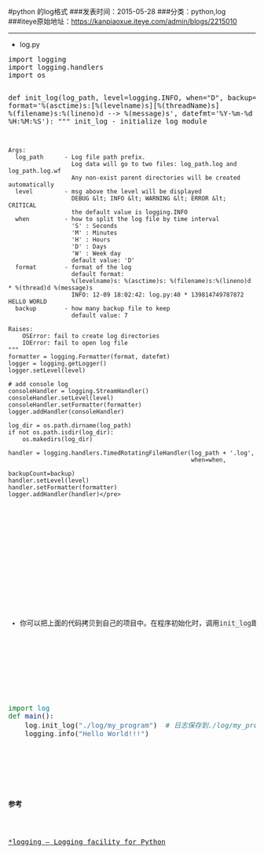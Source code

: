 #python 的log格式
###发表时间：2015-05-28
###分类：python,log
###iteye原始地址：<a href="https://kanpiaoxue.iteye.com/admin/blogs/2215010" target="_blank">https://kanpiaoxue.iteye.com/admin/blogs/2215010</a>

---

<div class="iteye-blog-content-contain" style="font-size: 14px;"> 
 <ul class="simple"> 
  <li>log.py</li> 
 </ul> 
 <pre name="code" class="python">import logging
import logging.handlers
import os

def init_log(log_path, level=logging.INFO, when="D", backup=7,
             format='%(asctime)s:[%(levelname)s][%(threadName)s] %(filename)s:%(lineno)d --&gt; %(message)s',
             datefmt='%Y-%m-%d %H:%M:%S'):
    """
    init_log - initialize log module

    Args:
      log_path      - Log file path prefix.
                      Log data will go to two files: log_path.log and log_path.log.wf
                      Any non-exist parent directories will be created automatically
      level         - msg above the level will be displayed
                      DEBUG &lt; INFO &lt; WARNING &lt; ERROR &lt; CRITICAL
                      the default value is logging.INFO
      when          - how to split the log file by time interval
                      'S' : Seconds
                      'M' : Minutes
                      'H' : Hours
                      'D' : Days
                      'W' : Week day
                      default value: 'D'
      format        - format of the log
                      default format:
                      %(levelname)s: %(asctime)s: %(filename)s:%(lineno)d * %(thread)d %(message)s
                      INFO: 12-09 18:02:42: log.py:40 * 139814749787872 HELLO WORLD
      backup        - how many backup file to keep
                      default value: 7

    Raises:
        OSError: fail to create log directories
        IOError: fail to open log file
    """
    formatter = logging.Formatter(format, datefmt)
    logger = logging.getLogger()
    logger.setLevel(level)

    # add console log
    consoleHandler = logging.StreamHandler()
    consoleHandler.setLevel(level)
    consoleHandler.setFormatter(formatter)
    logger.addHandler(consoleHandler)
        
    log_dir = os.path.dirname(log_path)
    if not os.path.isdir(log_dir):
        os.makedirs(log_dir)

    handler = logging.handlers.TimedRotatingFileHandler(log_path + '.log',
                                                        when=when,
                                                        backupCount=backup)
    handler.setLevel(level)
    handler.setFormatter(formatter)
    logger.addHandler(handler)</pre> 
 <p>&nbsp;</p> 
 <p>&nbsp;</p> 
 <ul class="simple"> 
  <li>你可以把上面的代码拷贝到自己的项目中。在程序初始化时，调用<tt class="docutils literal" style="font-family: Consolas, 'Deja Vu Sans Mono', 'Bitstream Vera Sans Mono', monospace; font-size: 0.95em; letter-spacing: 0.01em; border-bottom-width: 1px; border-bottom-style: solid; border-bottom-color: #dddddd; color: #333333; background-color: #f2f2f2;"><span class="pre">init_log</span></tt>即可使日志打印符合规范</li> 
 </ul> 
 <div class="highlight-python"> 
  <div class="highlight"> 
   <pre><span class="kn" style="color: #007020;">import</span> <span class="nn" style="color: #0e84b5;">log</span>
<span class="k" style="color: #007020;">def</span> <span class="nf" style="color: #06287e;">main</span><span class="p">():</span>
    <span class="n">log</span><span class="o" style="color: #666666;">.</span><span class="n">init_log</span><span class="p">(</span><span class="s" style="color: #4070a0;">"./log/my_program"</span><span class="p">)</span>  <span class="c" style="color: #408090; font-style: italic;"># 日志保存到./log/my_program.log和./log/my_program.log.wf，按天切割，保留7天</span>
    <span class="n">logging</span><span class="o" style="color: #666666;">.</span><span class="n">info</span><span class="p">(</span><span class="s" style="color: #4070a0;">"Hello World!!!"</span><span class="p">)</span>
</pre> 
  </div> 
 </div> 
 <p><strong>参考</strong></p> 
 <p><a href="http://styleguide.baidu.com/style/python/index.html#id10">*</a><a class="reference external" href="http://docs.python.org/2.7/library/logging.html">logging — Logging facility for Python</a></p> 
</div>